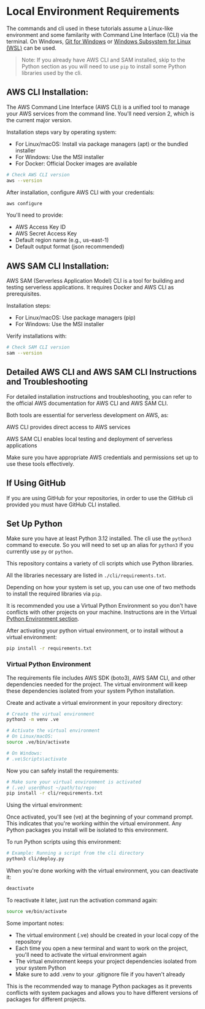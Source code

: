 # Local Environment Requirements

The commands and cli used in these tutorials assume a Linux-like environment and some familarity with Command Line Interface (CLI) via the terminal. On Windows, [Git for Windows](https://gitforwindows.org/) or [Windows Subsystem for Linux (WSL)](https://learn.microsoft.com/en-us/windows/wsl/about) can be used.

> Note: If you already have AWS CLI and SAM installed, skip to the Python section as you will need to use `pip` to install some Python libraries used by the cli.

## AWS CLI Installation:

The AWS Command Line Interface (AWS CLI) is a unified tool to manage your AWS services from the command line. You'll need version 2, which is the current major version.

Installation steps vary by operating system:

- For Linux/macOS: Install via package managers (apt) or the bundled installer
- For Windows: Use the MSI installer
- For Docker: Official Docker images are available

```bash
# Check AWS CLI version
aws --version
```

After installation, configure AWS CLI with your credentials:

```bash
aws configure
```

You'll need to provide:

- AWS Access Key ID
- AWS Secret Access Key
- Default region name (e.g., us-east-1)
- Default output format (json recommended)

## AWS SAM CLI Installation:

AWS SAM (Serverless Application Model) CLI is a tool for building and testing serverless applications. It requires Docker and AWS CLI as prerequisites.

Installation steps:

- For Linux/macOS: Use package managers (pip)
- For Windows: Use the MSI installer

Verify installations with:

```bash
# Check SAM CLI version
sam --version
```

## Detailed AWS CLI and AWS SAM CLI Instructions and Troubleshooting

For detailed installation instructions and troubleshooting, you can refer to the official AWS documentation for AWS CLI and AWS SAM CLI.

Both tools are essential for serverless development on AWS, as:

AWS CLI provides direct access to AWS services

AWS SAM CLI enables local testing and deployment of serverless applications

Make sure you have appropriate AWS credentials and permissions set up to use these tools effectively.

## If Using GitHub

If you are using GitHub for your repositories, in order to use the GitHub cli provided you must have GitHub CLI installed.

## Set Up Python

Make sure you have at least Python 3.12 installed. The cli use the `python3` command to execute. So you will need to set up an alias for `python3` if you currently use `py` or `python`.

This repository contains a variety of cli scripts which use Python libraries.

All the libraries necessary are listed in `./cli/requirements.txt`.

Depending on how your system is set up, you can use one of two methods to install the required libraries via `pip`.

It is recommended you use a Virtual Python Environment so you don't have conflicts with other projects on your machine. Instructions are in the Virtual [Python Environment section](#virtual-python-environment).

After activating your python virtual environment, or to install without a virtual environment:

```bash
pip install -r requirements.txt
```

### Virtual Python Environment

The requirements file includes AWS SDK (boto3), AWS SAM CLI, and other dependencies needed for the project. The virtual environment will keep these dependencies isolated from your system Python installation.

Create and activate a virtual environment in your repository directory:

```bash
# Create the virtual environment
python3 -m venv .ve

# Activate the virtual environment
# On Linux/macOS:
source .ve/bin/activate

# On Windows:
# .ve\Scripts\activate
```

Now you can safely install the requirements:

```bash
# Make sure your virtual environment is activated
# (.ve) user@host ~/path/to/repo:
pip install -r cli/requirements.txt
```

Using the virtual environment:

Once activated, you'll see (ve) at the beginning of your command prompt. This indicates that you're working within the virtual environment. Any Python packages you install will be isolated to this environment.

To run Python scripts using this environment:

```bash
# Example: Running a script from the cli directory
python3 cli/deploy.py
```

When you're done working with the virtual environment, you can deactivate it:

```bash
deactivate
```

To reactivate it later, just run the activation command again:

```bash
source ve/bin/activate
```

Some important notes:

- The virtual environment (.ve) should be created in your local copy of the repository
- Each time you open a new terminal and want to work on the project, you'll need to activate the virtual environment again
- The virtual environment keeps your project dependencies isolated from your system Python
- Make sure to add .venv to your .gitignore file if you haven't already

This is the recommended way to manage Python packages as it prevents conflicts with system packages and allows you to have different versions of packages for different projects.
